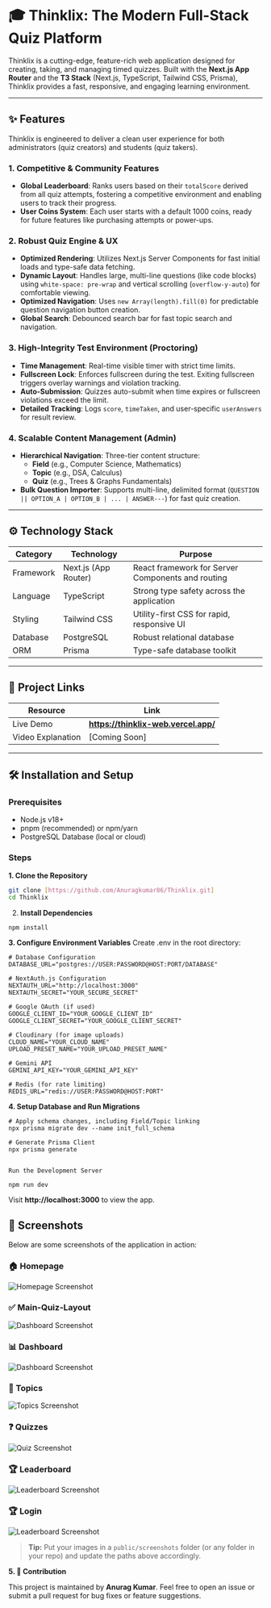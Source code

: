 # 🎓 Thinklix: The Modern Full-Stack Quiz Platform

Thinklix is a cutting-edge, feature-rich web application designed for creating, taking, and managing timed quizzes. Built with the **Next.js App Router** and the **T3 Stack** (Next.js, TypeScript, Tailwind CSS, Prisma), Thinklix provides a fast, responsive, and engaging learning environment.

---

## ✨ Features

Thinklix is engineered to deliver a clean user experience for both administrators (quiz creators) and students (quiz takers).

### 1. Competitive & Community Features
- **Global Leaderboard**: Ranks users based on their `totalScore` derived from all quiz attempts, fostering a competitive environment and enabling users to track their progress.
- **User Coins System**: Each user starts with a default 1000 coins, ready for future features like purchasing attempts or power-ups.

### 2. Robust Quiz Engine & UX
- **Optimized Rendering**: Utilizes Next.js Server Components for fast initial loads and type-safe data fetching.
- **Dynamic Layout**: Handles large, multi-line questions (like code blocks) using `white-space: pre-wrap` and vertical scrolling (`overflow-y-auto`) for comfortable viewing.
- **Optimized Navigation**: Uses `new Array(length).fill(0)` for predictable question navigation button creation.
- **Global Search**: Debounced search bar for fast topic search and navigation.

### 3. High-Integrity Test Environment (Proctoring)
- **Time Management**: Real-time visible timer with strict time limits.
- **Fullscreen Lock**: Enforces fullscreen during the test. Exiting fullscreen triggers overlay warnings and violation tracking.
- **Auto-Submission**: Quizzes auto-submit when time expires or fullscreen violations exceed the limit.
- **Detailed Tracking**: Logs `score`, `timeTaken`, and user-specific `userAnswers` for result review.

### 4. Scalable Content Management (Admin)
- **Hierarchical Navigation**: Three-tier content structure:
  - **Field** (e.g., Computer Science, Mathematics)
  - **Topic** (e.g., DSA, Calculus)
  - **Quiz** (e.g., Trees & Graphs Fundamentals)
- **Bulk Question Importer**: Supports multi-line, delimited format (`QUESTION || OPTION_A | OPTION_B | ... | ANSWER---`) for fast quiz creation.

---

## ⚙️ Technology Stack

| Category    | Technology        | Purpose                                                 |
|------------|-----------------|---------------------------------------------------------|
| Framework  | Next.js (App Router) | React framework for Server Components and routing      |
| Language   | TypeScript       | Strong type safety across the application             |
| Styling    | Tailwind CSS     | Utility-first CSS for rapid, responsive UI            |
| Database   | PostgreSQL       | Robust relational database                             |
| ORM        | Prisma           | Type-safe database toolkit                              |

---

## 🔗 Project Links

| Resource          | Link |
|------------------|------|
| Live Demo        | **https://thinklix-web.vercel.app/** |
| Video Explanation| [Coming Soon]    |

---

## 🛠️ Installation and Setup

### Prerequisites
- Node.js v18+
- pnpm (recommended) or npm/yarn
- PostgreSQL Database (local or cloud)

### Steps

**1. Clone the Repository**
```bash
git clone [https://github.com/Anuragkumar86/Thinklix.git]
cd Thinklix
```

2. **Install Dependencies**
```
npm install
```

**3. Configure Environment Variables**
Create .env in the root directory:
```
# Database Configuration
DATABASE_URL="postgres://USER:PASSWORD@HOST:PORT/DATABASE"

# NextAuth.js Configuration
NEXTAUTH_URL="http://localhost:3000"
NEXTAUTH_SECRET="YOUR_SECURE_SECRET"

# Google OAuth (if used)
GOOGLE_CLIENT_ID="YOUR_GOOGLE_CLIENT_ID"
GOOGLE_CLIENT_SECRET="YOUR_GOOGLE_CLIENT_SECRET"

# Cloudinary (for image uploads)
CLOUD_NAME="YOUR_CLOUD_NAME"
UPLOAD_PRESET_NAME="YOUR_UPLOAD_PRESET_NAME"

# Gemini API
GEMINI_API_KEY="YOUR_GEMINI_API_KEY"

# Redis (for rate limiting)
REDIS_URL="redis://USER:PASSWORD@HOST:PORT"
```


**4.  Setup Database and Run Migrations**
```
# Apply schema changes, including Field/Topic linking
npx prisma migrate dev --name init_full_schema

# Generate Prisma Client
npx prisma generate


Run the Development Server

npm run dev
```

Visit **http://localhost:3000**
 to view the app.

## 📸 Screenshots

Below are some screenshots of the application in action:

### 🏠 Homepage  
![Homepage Screenshot](./public/homepage.png)

### ✅ Main-Quiz-Layout  
![Dashboard Screenshot](./public/main_quiz.png)

### 📊 Dashboard  
![Dashboard Screenshot](./public/dashboard.png)

### 📝 Topics  
![Topics Screenshot](./public/all_topics.png)

### ❓ Quizzes  
![Quiz Screenshot](./public/quiz.png)

### 🏆 Leaderboard  
![Leaderboard Screenshot](./public/leaderboard.png)

### 🏆 Login  
![Leaderboard Screenshot](./public/login.png)

> **Tip:** Put your images in a `public/screenshots` folder (or any folder in your repo) and update the paths above accordingly.


**5. 🤝 Contribution**

This project is maintained by **Anurag Kumar**.
Feel free to open an issue or submit a pull request for bug fixes or feature suggestions.
